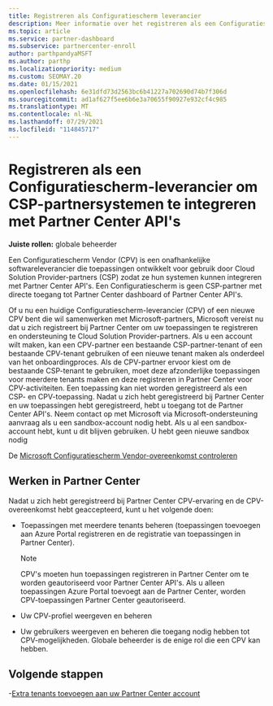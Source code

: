 ```yaml
---
title: Registreren als Configuratiescherm leverancier
description: Meer informatie over het registreren als een Configuratiescherm Vendor (CPV) in Partner Center zodat u CSP-partnersystemen beter kunt integreren met Partner Center API's.
ms.topic: article
ms.service: partner-dashboard
ms.subservice: partnercenter-enroll
author: parthpandyaMSFT
ms.author: parthp
ms.localizationpriority: medium
ms.custom: SEOMAY.20
ms.date: 01/15/2021
ms.openlocfilehash: 6e31dfd73d2563bc6b41227a702690d74b7f306d
ms.sourcegitcommit: ad1af627f5ee6b6e3a70655f90927e932cf4c985
ms.translationtype: MT
ms.contentlocale: nl-NL
ms.lasthandoff: 07/29/2021
ms.locfileid: "114845717"
---
```

# <a name="enroll-as-a-control-panel-vendor-to-help-integrate-csp-partner-systems-with-partner-center-apis"></a>Registreren als een Configuratiescherm-leverancier om CSP-partnersystemen te integreren met Partner Center API's


**Juiste rollen:** globale beheerder

Een Configuratiescherm Vendor (CPV) is een onafhankelijke softwareleverancier die toepassingen ontwikkelt voor gebruik door Cloud Solution Provider-partners (CSP) zodat ze hun systemen kunnen integreren met Partner Center API's. Een Configuratiescherm is geen CSP-partner met directe toegang tot Partner Center dashboard of Partner Center API's.

Of u nu een huidige Configuratiescherm-leverancier (CPV) of een nieuwe CPV bent die wil samenwerken met Microsoft-partners, Microsoft vereist nu dat u zich registreert bij Partner Center om uw toepassingen te registreren en ondersteuning te Cloud Solution Provider-partners. Als u een account wilt maken, kan een CPV-partner een bestaande CSP-partner-tenant of een bestaande CPV-tenant gebruiken of een nieuwe tenant maken als onderdeel van het onboardingproces. Als de CPV-partner ervoor kiest om de bestaande CSP-tenant te gebruiken, moet deze afzonderlijke toepassingen voor meerdere tenants maken en deze registreren in Partner Center voor CPV-activiteiten. Een toepassing kan niet worden geregistreerd als een CSP- en CPV-toepassing. Nadat u zich hebt geregistreerd bij Partner Center en uw toepassingen hebt geregistreerd, hebt u toegang tot de Partner Center API's.  Neem contact op met Microsoft via Microsoft-ondersteuning aanvraag als u een sandbox-account nodig hebt. Als u al een sandbox-account hebt, kunt u dit blijven gebruiken. U hebt geen nieuwe sandbox nodig

De [Microsoft Configuratiescherm Vendor-overeenkomst controleren](https://go.microsoft.com/fwlink/?linkid=2055198)


## <a name="working-in-partner-center"></a>Werken in Partner Center

Nadat u zich hebt geregistreerd bij Partner Center CPV-ervaring en de CPV-overeenkomst hebt geaccepteerd, kunt u het volgende doen:

- Toepassingen met meerdere tenants beheren (toepassingen toevoegen aan Azure Portal registreren en de registratie van toepassingen in Partner Center).

    >[!Note] 
    >CPV's moeten hun toepassingen registreren in Partner Center om te worden geautoriseerd voor Partner Center API's. Als u alleen toepassingen Azure Portal toevoegt aan de Partner Center, worden CPV-toepassingen Partner Center geautoriseerd. 

- Uw CPV-profiel weergeven en beheren 

- Uw gebruikers weergeven en beheren die toegang nodig hebben tot CPV-mogelijkheden. Globale beheerder is de enige rol die een CPV kan hebben.

## <a name="next-steps"></a>Volgende stappen

-[Extra tenants toevoegen aan uw Partner Center account](multi-tenant-account.md)